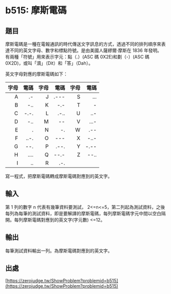 # b515: 摩斯電碼

## 題目

摩斯電碼是一種在電報通訊的時代傳送文字訊息的方式，透過不同的排列順序來表達不同的英文字母、數字和標點符號。是由美國人薩繆爾·摩斯在 1836 年發明。有兩種「符號」用來表示字元：點（.）(ASC 碼 0X2E)和劃（-）(ASC 碼 0X2D)，或叫「滴」（Dit）和「答」（Dah）。

英文字母對應的摩斯電碼如下：

| 字母 | 電碼 | 字母 | 電碼 | 字母 | 電碼 |
| ---: | ---: | ---: | ---: | ---: | ---: |
|    A |   .- |    J | .--- |    S |  ... |
|    B |  -.. |    K |  -.- |    T |    - |
|    C | -.-. |    L | .-.. |    U |  ..- |
|    D |  -.. |    M |   -- |    V | ...- |
|    E |    . |    N |   -. |    W |  .-- |
|    F | ..-. |    O |  --- |    X | -..- |
|    G |  --. |    P | .--. |    Y | -.-- |
|    H | .... |    Q | --.- |    Z | --.. |
|    I |   .. |    R |  .-. |      |

寫一程式，把摩斯電碼轉成摩斯電碼對應到的英文字。

## 輸入

第 1 列的數字 n 代表有幾筆資料要測試， 2<=n<=5，第二列起為測試資料，之後每列為每筆的測試資料，即是要解譯的摩斯電碼，每列摩斯電碼字元中間以空白隔開。每列摩斯電碼對應到的英文字(字元數) <=12。

## 輸出

每筆測試資料輸出一列。為摩斯電碼對應到的英文字。

## 出處

[https://zerojudge.tw/ShowProblem?problemid=b515](https://zerojudge.tw/ShowProblem?problemid=b515)
